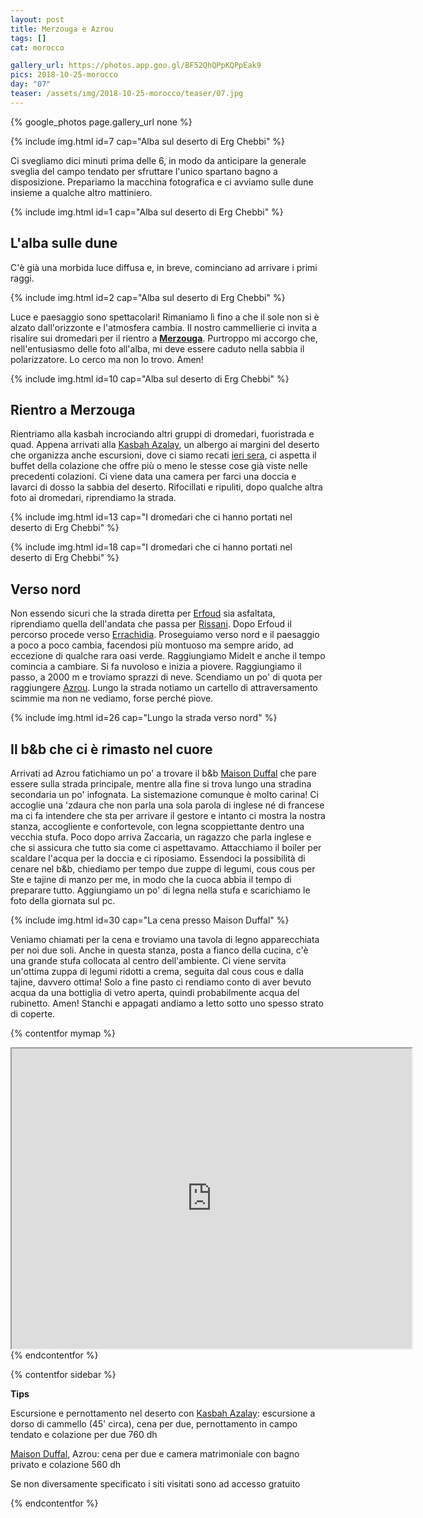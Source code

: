 ```yaml
---
layout: post
title: Merzouga e Azrou 
tags: []
cat: morocco

gallery_url: https://photos.app.goo.gl/BF52QhQPpKQPpEak9
pics: 2018-10-25-morocco
day: "07"
teaser: /assets/img/2018-10-25-morocco/teaser/07.jpg
---
```


{% google_photos page.gallery_url none %}

{% include img.html id=7 cap="Alba sul deserto di Erg Chebbi" %}

Ci svegliamo dici minuti prima delle 6, in modo da anticipare la generale sveglia del campo tendato per sfruttare l'unico spartano bagno a disposizione. Prepariamo la macchina fotografica e ci avviamo sulle dune insieme a qualche altro mattiniero. 

{% include img.html id=1 cap="Alba sul deserto di Erg Chebbi" %}

## L'alba sulle dune

C'è già una morbida luce diffusa e, in breve, cominciano ad arrivare i primi raggi.

{% include img.html id=2 cap="Alba sul deserto di Erg Chebbi" %}

Luce e paesaggio sono spettacolari! Rimaniamo lì fino a che il sole non si è alzato dall'orizzonte e l'atmosfera cambia. Il nostro cammellierie ci invita a risalire sui dromedari per il rientro a [**Merzouga**](https://www.marocco.org/cosa-vedere-marocco/merzouga/). Purtroppo mi accorgo che, nell'entusiasmo delle foto all'alba, mi deve essere caduto nella sabbia il polarizzatore. Lo cerco ma non lo trovo. Amen!

{% include img.html id=10 cap="Alba sul deserto di Erg Chebbi" %}

## Rientro a Merzouga

Rientriamo alla kasbah incrociando altri gruppi di dromedari, fuoristrada e quad. Appena arrivati alla [Kasbah Azalay](https://kasbahazalay.com/en/home/), un albergo ai margini del deserto che organizza anche escursioni, dove ci siamo recati [ieri sera](https://www.van42.com/2018/10/31/morocco_06-atlante.html), ci aspetta il buffet della colazione che offre più o meno le stesse cose già viste nelle precedenti colazioni. Ci viene data una camera per farci una doccia e lavarci di dosso la sabbia del deserto. Rifocillati e ripuliti, dopo qualche altra foto ai dromedari, riprendiamo la strada.

{% include img.html id=13 cap="I dromedari che ci hanno portati nel deserto di Erg Chebbi" %}

{% include img.html id=18 cap="I dromedari che ci hanno portati nel deserto di Erg Chebbi" %}

## Verso nord

Non essendo sicuri che la strada diretta per [Erfoud](https://www.marocco.org/cosa-vedere-marocco/erfoud/) sia asfaltata, riprendiamo quella dell'andata che passa per [Rissani](https://it.wikipedia.org/wiki/Er-rissani). Dopo Erfoud il percorso procede verso [Errachidia](https://www.visitmorocco.com/en/travel/errachidia-midelt-merzouga). Proseguiamo verso nord e il paesaggio a poco a poco cambia, facendosi più montuoso ma sempre arido, ad eccezione di qualche rara oasi verde. Raggiungiamo Midelt e anche il tempo comincia a cambiare. Si fa nuvoloso e inizia a piovere. Raggiungiamo il passo, a 2000 m e troviamo sprazzi di neve. Scendiamo un po' di quota per raggiungere [Azrou](https://www.marocco.org/cosa-vedere-marocco/azrou/). Lungo la strada notiamo un cartello di attraversamento scimmie ma non ne vediamo, forse perché piove.

{% include img.html id=26 cap="Lungo la strada verso nord" %}


## Il b&b che ci è rimasto nel cuore

Arrivati ad Azrou fatichiamo un po' a trovare il b&b [Maison Duffal](https://www.booking.com/hotel/ma/maison-dufal.it.html) che pare essere sulla strada principale, mentre alla fine si trova lungo una stradina secondaria un po' infognata. La sistemazione comunque è molto carina! Ci accoglie una 'zdaura che non parla una sola parola di inglese né di francese ma ci fa intendere che sta per arrivare il gestore e intanto ci mostra la nostra stanza, accogliente e confortevole, con legna scoppiettante dentro una vecchia stufa. Poco dopo arriva Zaccaria, un ragazzo che parla inglese e che si assicura che tutto sia come ci aspettavamo. Attacchiamo il boiler per scaldare l'acqua per la doccia e ci riposiamo. Essendoci la possibilità di cenare nel b&b, chiediamo per tempo due zuppe di legumi, cous cous per Ste e tajine di manzo per me, in modo che la cuoca abbia il tempo di preparare tutto. Aggiungiamo un po' di legna nella stufa e scarichiamo le foto della giornata sul pc. 

{% include img.html id=30 cap="La cena presso Maison Duffal" %}

Veniamo chiamati per la cena e troviamo una tavola di legno apparecchiata per noi due soli. Anche in questa stanza, posta a fianco della cucina, c'è una grande stufa collocata al centro dell'ambiente. Ci viene servita un'ottima zuppa di legumi ridotti a crema, seguita dal cous cous e dalla tajine, davvero ottima! Solo a fine pasto ci rendiamo conto di aver bevuto acqua da una bottiglia di vetro aperta, quindi probabilmente acqua del rubinetto. Amen! Stanchi e appagati andiamo a letto sotto uno spesso strato di coperte.

{% contentfor mymap %}
<iframe src="https://www.google.com/maps/d/embed?mid=1N8SYPATRD5w-p_ihOmkbMM5360EAOU-J&ehbc=2E312F" width="640" height="480"></iframe>
{% endcontentfor %}

{% contentfor sidebar %}

**Tips**

Escursione e pernottamento nel deserto con [Kasbah Azalay](https://kasbahazalay.com/en/home/): escursione a dorso di cammello (45' circa), cena per due, pernottamento in campo tendato e colazione per due 760 dh

[Maison Duffal](https://www.booking.com/hotel/ma/maison-dufal.it.html), Azrou: cena per due e camera matrimoniale con bagno privato e colazione 560 dh

Se non diversamente specificato i siti visitati sono ad accesso gratuito

{% endcontentfor %}